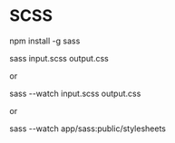 # SCSS

npm install -g sass

sass input.scss output.css

or

sass --watch input.scss output.css

or

sass --watch app/sass:public/stylesheets
